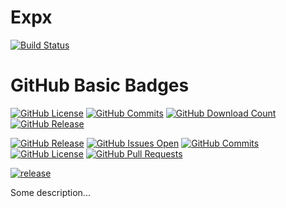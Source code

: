 # Expx 
[![Build Status](https://travis-ci.org/WojciechRynczuk/Expx.svg?branch=master)](https://travis-ci.org/WojciechRynczuk/Expx)

# GitHub Basic Badges
[![GitHub License](https://github-basic-badges.herokuapp.com/license/WojciechRynczuk/vcdMaker/github-basic-badges.svg)]()
[![GitHub Commits](https://github-basic-badges.herokuapp.com/commits/WojciechRynczuk/github-basic-badges.svg)]()
[![GitHub Download Count](https://github-basic-badges.herokuapp.com/downloads/WojciechRynczuk/vcdMaker/total.svg)]()
[![GitHub Release](https://github-basic-badges.herokuapp.com/release/WojciechRynczuk/github-basic-badges.svg)]()


[![GitHub Release](https://github-basic-badges.herokuapp.com/release/WojciechRynczuk/vcdMaker.svg)]()
[![GitHub Issues Open](https://github-basic-badges.herokuapp.com/issues/WojciechRynczuk/vcdMaker.svg)]()
[![GitHub Commits](https://github-basic-badges.herokuapp.com/commits/WojciechRynczuk/vcdMaker.svg)]()
[![GitHub License](https://github-basic-badges.herokuapp.com/license/WojciechRynczuk/vcdMaker.svg)]()
[![GitHub Pull Requests](https://github-basic-badges.herokuapp.com/pulls/WojciechRynczuk/vcdMaker.svg)]()

[![release](http://github-release-version.herokuapp.com/github/WojciechRynczuk/vcdMaker/release.svg?style=flat)](https://github.com/WojciechRynczuk/vcdMaker/releases/latest)

Some description...
